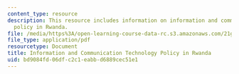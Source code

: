 ```yaml
---
content_type: resource
description: This resource includes information on information and communication technology
  policy in Rwanda.
file: /media/https%3A/open-learning-course-data-rc.s3.amazonaws.com/21g-034-media-education-and-the-marketplace-fall-2005/bd9084fd06dfc2c1eabbd6889cec51e1_MIT21G_034F05_ictpolicyrwa.pdf
file_type: application/pdf
resourcetype: Document
title: Information and Communication Technology Policy in Rwanda
uid: bd9084fd-06df-c2c1-eabb-d6889cec51e1
---
```

